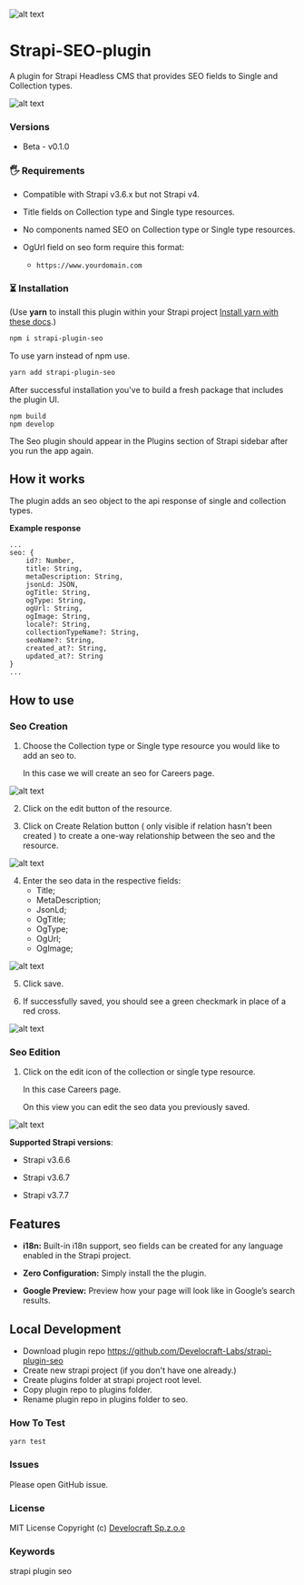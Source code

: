![alt text](https://github.com/Develocraft-Labs/strapi-plugin-seo/blob/main/public/assets/logo.jpg?raw=true)

# Strapi-SEO-plugin

A plugin for Strapi Headless CMS that provides SEO fields to Single and Collection types.

![alt text](https://github.com/Develocraft-Labs/strapi-plugin-seo/blob/main/public/assets/homeview.png?raw=true)

### Versions

- Beta - v0.1.0

### 🖐 Requirements

- Compatible with Strapi v3.6.x but not Strapi v4.

- Title fields on Collection type and Single type resources.

- No components named SEO on Collection type or Single type resources.

- OgUrl field on seo form require this format:
  - `https://www.yourdomain.com`

### ⏳ Installation

(Use **yarn** to install this plugin within your Strapi project [Install yarn with these docs](https://yarnpkg.com/lang/en/docs/install/).)

```bash
npm i strapi-plugin-seo
```

To use yarn instead of npm use.

```bash
yarn add strapi-plugin-seo
```

After successful installation you've to build a fresh package that includes the plugin UI.

```
npm build
npm develop
```

The Seo plugin should appear in the Plugins section of Strapi sidebar after you run the app again.

## How it works

The plugin adds an seo object to the api response of single and collection types.

**Example response**

```
...
seo: {
    id?: Number,
    title: String,
    metaDescription: String,
    jsonLd: JSON,
    ogTitle: String,
    ogType: String,
    ogUrl: String,
    ogImage: String,
    locale?: String,
    collectionTypeName?: String,
    seoName?: String,
    created_at?: String,
    updated_at?: String
}
...
```

## How to use

### Seo Creation

1. Choose the Collection type or Single type resource you would like to add an seo to.

   In this case we will create an seo for Careers page.

![alt text](https://github.com/Develocraft-Labs/strapi-plugin-seo/blob/main/public/assets/stepOne.png?raw=true)

2. Click on the edit button of the resource.

3. Click on Create Relation button ( only visible if relation hasn't been created ) to create a one-way relationship between the seo and the resource.

![alt text](https://github.com/Develocraft-Labs/strapi-plugin-seo/blob/main/public/assets/stepTwo.png?raw=true)

4. Enter the seo data in the respective fields:
   - Title;
   - MetaDescription;
   - JsonLd;
   - OgTitle;
   - OgType;
   - OgUrl;
   - OgImage;

![alt text](https://github.com/Develocraft-Labs/strapi-plugin-seo/blob/main/public/assets/stepThree.png?raw=true)

5. Click save.

6. If successfully saved, you should see a green checkmark in place of a red cross.

![alt text](https://github.com/Develocraft-Labs/strapi-plugin-seo/blob/main/public/assets/stepFour.png?raw=true)

### Seo Edition

1. Click on the edit icon of the collection or single type resource.

   In this case Careers page.

   On this view you can edit the seo data you previously saved.

![alt text](https://github.com/Develocraft-Labs/strapi-plugin-seo/blob/main/public/assets/editView.png?raw=true)

**Supported Strapi versions**:

- Strapi v3.6.6

- Strapi v3.6.7

- Strapi v3.7.7

## Features

- **i18n:** Built-in i18n support, seo fields can be created for any language enabled in the Strapi project.

- **Zero Configuration:** Simply install the the plugin.

- **Google Preview:** Preview how your page will look like in Google’s search results.

## Local Development

- Download plugin repo https://github.com/Develocraft-Labs/strapi-plugin-seo
- Create new strapi project (if you don't have one already.)
- Create plugins folder at strapi project root level.
- Copy plugin repo to plugins folder.
- Rename plugin repo in plugins folder to seo.

### How To Test

`yarn test`

### Issues

Please open GitHub issue.

### License

MIT License Copyright (c) [Develocraft Sp.z.o.o](https://develocraft.com/)

### Keywords

strapi plugin seo
